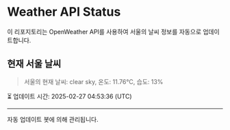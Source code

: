 
# Weather API Status

이 리포지토리는 OpenWeather API를 사용하여 서울의 날씨 정보를 자동으로 업데이트합니다.

## 현재 서울 날씨
> 서울의 현재 날씨: clear sky, 온도: 11.76°C, 습도: 13%

⏳ 업데이트 시간: 2025-02-27 04:53:36 (UTC)

---
자동 업데이트 봇에 의해 관리됩니다.
